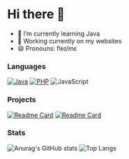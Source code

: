# Hi there 👋
- 🌱 I’m currently learning Java
- 🔭 Working currently on my websites
- 😄 Pronouns: fleɪ/mɛ
### Languages
[![Java](https://img.shields.io/badge/JAVA-e87000?style=for-the-badge&logo=java&logoColor=fff)](https://docs.oracle.com/en/java/)
[![PHP](https://img.shields.io/badge/PHP-777bb4?style=for-the-badge&logo=php&logoColor=fff)](https://www.php.net/)
![JavaScript](https://img.shields.io/badge/JavaScript-bda000?style=for-the-badge&logo=javascript&logoColor=fff)
### Projects
[![Readme Card](https://github-readme-stats.vercel.app/api/pin/?username=flsmee&repo=flsmee.github.io&theme=nord)](https://github.com/flsmee/flsmee.github.io)
[![Readme Card](https://github-readme-stats.vercel.app/api/pin/?username=flsmee&repo=arch&theme=nord)](https://github.com/flsmee/arch)
### Stats
![Anurag's GitHub stats](https://github-readme-stats.vercel.app/api?username=flsmee&show_icons=true&theme=nord)
![Top Langs](https://github-readme-stats.vercel.app/api/top-langs/?username=flsmee&layout=compact&theme=nord)
<!--
**flsmee/flsmee** is a ✨ _special_ ✨ repository because its `README.md` (this file) appears on your GitHub profile.

Here are some ideas to get you started:

- 🔭 I’m currently working on ...
- 🌱 I’m currently learning ...
- 👯 I’m looking to collaborate on ...
- 🤔 I’m looking for help with ...
- 💬 Ask me about ...
- 📫 How to reach me: ...
- 😄 Pronouns: ...
- ⚡ Fun fact: ...
-->
